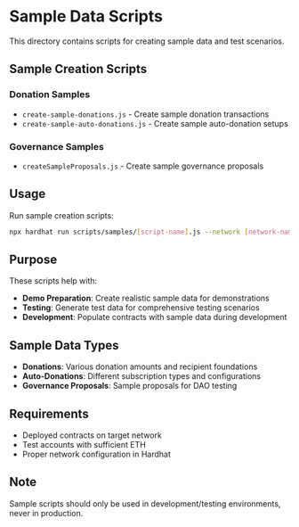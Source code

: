 # Sample Data Scripts

This directory contains scripts for creating sample data and test scenarios.

## Sample Creation Scripts

### Donation Samples

- `create-sample-donations.js` - Create sample donation transactions
- `create-sample-auto-donations.js` - Create sample auto-donation setups

### Governance Samples

- `createSampleProposals.js` - Create sample governance proposals

## Usage

Run sample creation scripts:

```bash
npx hardhat run scripts/samples/[script-name].js --network [network-name]
```

## Purpose

These scripts help with:

- **Demo Preparation**: Create realistic sample data for demonstrations
- **Testing**: Generate test data for comprehensive testing scenarios
- **Development**: Populate contracts with sample data during development

## Sample Data Types

- **Donations**: Various donation amounts and recipient foundations
- **Auto-Donations**: Different subscription types and configurations
- **Governance Proposals**: Sample proposals for DAO testing

## Requirements

- Deployed contracts on target network
- Test accounts with sufficient ETH
- Proper network configuration in Hardhat

## Note

Sample scripts should only be used in development/testing environments, never in production.
